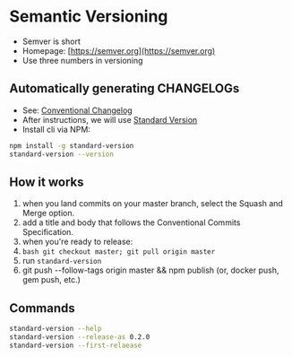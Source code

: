 # Semantic Versioning

- Semver is short
- Homepage: [https://semver.org](https://semver.org)
- Use three numbers in versioning

## Automatically generating CHANGELOGs

- See: [Conventional Changelog](https://github.com/conventional-changelog/conventional-changelog)
- After instructions, we will use [Standard Version](https://github.com/conventional-changelog/standard-version)
- Install cli via NPM:

```bash
npm install -g standard-version
standard-version --version
```

## How it works

1. when you land commits on your master branch, select the Squash and Merge option.
2. add a title and body that follows the Conventional Commits Specification.
3. when you're ready to release:
4. ```bash git checkout master; git pull origin master```
5. run `standard-version`
6. git push --follow-tags origin master && npm publish (or, docker push, gem push, etc.)

## Commands

```bash
standard-version --help
standard-version --release-as 0.2.0
standard-version --first-relaease
```
